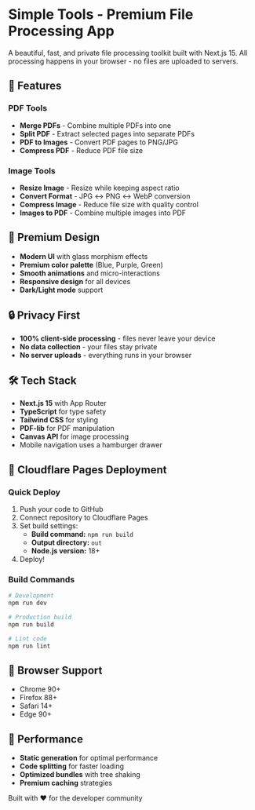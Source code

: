 # Simple Tools - Premium File Processing App

A beautiful, fast, and private file processing toolkit built with Next.js 15. All processing happens in your browser - no files are uploaded to servers.

## 🚀 Features

### PDF Tools
- **Merge PDFs** - Combine multiple PDFs into one
- **Split PDF** - Extract selected pages into separate PDFs  
- **PDF to Images** - Convert PDF pages to PNG/JPG
- **Compress PDF** - Reduce PDF file size

### Image Tools
- **Resize Image** - Resize while keeping aspect ratio
- **Convert Format** - JPG ↔ PNG ↔ WebP conversion
- **Compress Image** - Reduce file size with quality control
- **Images to PDF** - Combine multiple images into PDF

## 🎨 Premium Design

- **Modern UI** with glass morphism effects
- **Premium color palette** (Blue, Purple, Green)
- **Smooth animations** and micro-interactions
- **Responsive design** for all devices
- **Dark/Light mode** support

## 🔒 Privacy First

- **100% client-side processing** - files never leave your device
- **No data collection** - your files stay private
- **No server uploads** - everything runs in your browser

## 🛠️ Tech Stack

- **Next.js 15** with App Router
- **TypeScript** for type safety
- **Tailwind CSS** for styling
- **PDF-lib** for PDF manipulation
- **Canvas API** for image processing
- Mobile navigation uses a hamburger drawer

## 🚀 Cloudflare Pages Deployment

### Quick Deploy
1. Push your code to GitHub
2. Connect repository to Cloudflare Pages
3. Set build settings:
   - **Build command:** `npm run build`
   - **Output directory:** `out`
   - **Node.js version:** 18+
4. Deploy!

### Build Commands

```bash
# Development
npm run dev

# Production build
npm run build

# Lint code
npm run lint
```

## 📱 Browser Support

- Chrome 90+
- Firefox 88+
- Safari 14+
- Edge 90+

## 🎯 Performance

- **Static generation** for optimal performance
- **Code splitting** for faster loading
- **Optimized bundles** with tree shaking
- **Premium caching** strategies

Built with ❤️ for the developer community
